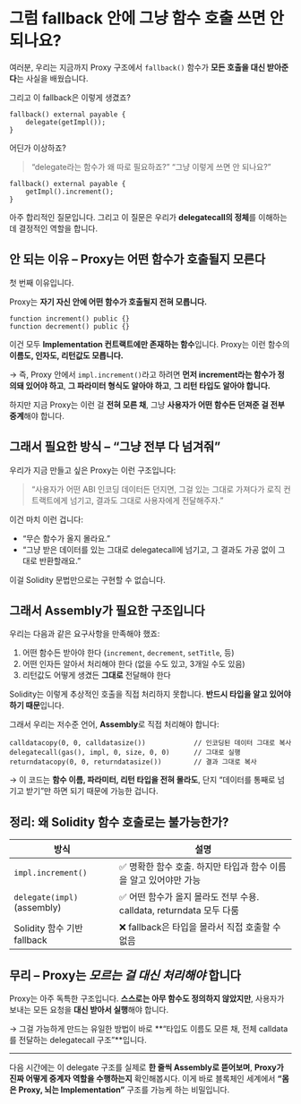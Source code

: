 # 그럼 fallback 안에 그냥 함수 호출 쓰면 안 되나요?

여러분, 우리는 지금까지 Proxy 구조에서
`fallback()` 함수가 **모든 호출을 대신 받아준다**는 사실을 배웠습니다.

그리고 이 fallback은 이렇게 생겼죠?

```solidity
fallback() external payable {
    delegate(getImpl());
}
```

어딘가 이상하죠?

> “delegate라는 함수가 왜 따로 필요하죠?”
> “그냥 이렇게 쓰면 안 되나요?”

```solidity
fallback() external payable {
    getImpl().increment();
}
```

아주 합리적인 질문입니다.
그리고 이 질문은 우리가 **delegatecall의 정체**를 이해하는 데 결정적인 역할을 합니다.

## 안 되는 이유 – Proxy는 어떤 함수가 호출될지 모른다

첫 번째 이유입니다.

Proxy는 **자기 자신 안에 어떤 함수가 호출될지 전혀 모릅니다.**

```solidity
function increment() public {}
function decrement() public {}
```

이건 모두 **Implementation 컨트랙트에만 존재하는 함수**입니다.
Proxy는 이런 함수의 **이름도, 인자도, 리턴값도 모릅니다.**

→ 즉, Proxy 안에서 `impl.increment()`라고 하려면
**먼저 increment라는 함수가 정의돼 있어야 하고**,
**그 파라미터 형식도 알아야 하고**,
**그 리턴 타입도 알아야 합니다.**

하지만 지금 Proxy는 이런 걸 **전혀 모른 채**,
그냥 **사용자가 어떤 함수든 던져준 걸 전부 중계**해야 합니다.

## 그래서 필요한 방식 – “그냥 전부 다 넘겨줘”

우리가 지금 만들고 싶은 Proxy는 이런 구조입니다:

> “사용자가 어떤 ABI 인코딩 데이터든 던지면,
> 그걸 있는 그대로 가져다가 로직 컨트랙트에게 넘기고,
> 결과도 그대로 사용자에게 전달해주자.”

이건 마치 이런 겁니다:

- “무슨 함수가 올지 몰라요.”
- “그냥 받은 데이터를 있는 그대로 delegatecall에 넘기고,
  그 결과도 가공 없이 그대로 반환할래요.”

이걸 Solidity 문법만으로는 구현할 수 없습니다.

## 그래서 Assembly가 필요한 구조입니다

우리는 다음과 같은 요구사항을 만족해야 했죠:

1. 어떤 함수든 받아야 한다 (`increment`, `decrement`, `setTitle`, 등)
2. 어떤 인자든 알아서 처리해야 한다 (없을 수도 있고, 3개일 수도 있음)
3. 리턴값도 어떻게 생겼든 **그대로** 전달해야 한다

Solidity는 이렇게 추상적인 호출을 직접 처리하지 못합니다.
**반드시 타입을 알고 있어야 하기 때문**입니다.

그래서 우리는 저수준 언어, **Assembly**로 직접 처리해야 합니다:

```solidity
calldatacopy(0, 0, calldatasize())            // 인코딩된 데이터 그대로 복사
delegatecall(gas(), impl, 0, size, 0, 0)      // 그대로 실행
returndatacopy(0, 0, returndatasize())        // 결과 그대로 복사
```

→ 이 코드는 **함수 이름, 파라미터, 리턴 타입을 전혀 몰라도**,
단지 “데이터를 통째로 넘기고 받기”만 하면 되기 때문에 가능한 겁니다.

## 정리: 왜 Solidity 함수 호출로는 불가능한가?

| 방식                        | 설명                                                                 |
| --------------------------- | -------------------------------------------------------------------- |
| `impl.increment()`          | ✅ 명확한 함수 호출. 하지만 타입과 함수 이름을 알고 있어야만 가능    |
| `delegate(impl)` (assembly) | ✅ 어떤 함수가 올지 몰라도 전부 수용. calldata, returndata 모두 다룸 |
| Solidity 함수 기반 fallback | ❌ fallback은 타입을 몰라서 직접 호출할 수 없음                      |

## 무리 – Proxy는 _모르는 걸 대신 처리해야_ 합니다

Proxy는 아주 독특한 구조입니다.
**스스로는 아무 함수도 정의하지 않았지만**,
사용자가 보내는 모든 요청을 **대신 받아서 실행**해야 합니다.

→ 그걸 가능하게 만드는 유일한 방법이 바로
**“타입도 이름도 모른 채, 전체 calldata를 전달하는 delegatecall 구조”**입니다.

---

다음 시간에는 이 delegate 구조를 실제로 **한 줄씩 Assembly로 뜯어보며**,
**Proxy가 진짜 어떻게 중계자 역할을 수행하는지** 확인해봅시다.
이게 바로 블록체인 세계에서
**“몸은 Proxy, 뇌는 Implementation”** 구조를 가능케 하는 비밀입니다.
